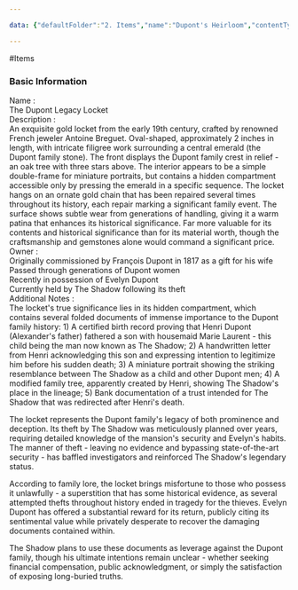 ```yaml
---

data: {"defaultFolder":"2. Items","name":"Dupont's Heirloom","contentType":"items","template":{"BasicInformation":{"Name":{"value":"The Dupont Legacy Locket","type":"text"},"Description":{"value":"An exquisite gold locket from the early 19th century, crafted by renowned French jeweler Antoine Breguet. Oval-shaped, approximately 2 inches in length, with intricate filigree work surrounding a central emerald (the Dupont family stone). The front displays the Dupont family crest in relief - an oak tree with three stars above. The interior appears to be a simple double-frame for miniature portraits, but contains a hidden compartment accessible only by pressing the emerald in a specific sequence. The locket hangs on an ornate gold chain that has been repaired several times throughout its history, each repair marking a significant family event. The surface shows subtle wear from generations of handling, giving it a warm patina that enhances its historical significance. Far more valuable for its contents and historical significance than for its material worth, though the craftsmanship and gemstones alone would command a significant price.","type":"textarea"},"Owner":{"value":["Originally commissioned by François Dupont in 1817 as a gift for his wife","Passed through generations of Dupont women","Recently in possession of Evelyn Dupont","Currently held by The Shadow following its theft"],"type":"array:textarea"}},"AdditionalNotes":{"value":"The locket's true significance lies in its hidden compartment, which contains several folded documents of immense importance to the Dupont family history: 1) A certified birth record proving that Henri Dupont (Alexander's father) fathered a son with housemaid Marie Laurent - this child being the man now known as The Shadow; 2) A handwritten letter from Henri acknowledging this son and expressing intention to legitimize him before his sudden death; 3) A miniature portrait showing the striking resemblance between The Shadow as a child and other Dupont men; 4) A modified family tree, apparently created by Henri, showing The Shadow's place in the lineage; 5) Bank documentation of a trust intended for The Shadow that was redirected after Henri's death.\n\nThe locket represents the Dupont family's legacy of both prominence and deception. Its theft by The Shadow was meticulously planned over years, requiring detailed knowledge of the mansion's security and Evelyn's habits. The manner of theft - leaving no evidence and bypassing state-of-the-art security - has baffled investigators and reinforced The Shadow's legendary status.\n\nAccording to family lore, the locket brings misfortune to those who possess it unlawfully - a superstition that has some historical evidence, as several attempted thefts throughout history ended in tragedy for the thieves. Evelyn Dupont has offered a substantial reward for its return, publicly citing its sentimental value while privately desperate to recover the damaging documents contained within.\n\nThe Shadow plans to use these documents as leverage against the Dupont family, though his ultimate intentions remain unclear - whether seeking financial compensation, public acknowledgment, or simply the satisfaction of exposing long-buried truths.","type":"textarea"}}}

---
```


#Items

<div class="section level-3"><h3 class="section-header">Basic Information</h3><div class="section-content"><div class="content-container"><div class="field-container field-type-text"><div class="field-label">Name : </div><div class="field-value text-value">The Dupont Legacy Locket</div></div><div class="field-container field-type-textarea"><div class="field-label">Description : </div><div class="field-value"><div class="content-creation-textarea">An exquisite gold locket from the early 19th century, crafted by renowned French jeweler Antoine Breguet. Oval-shaped, approximately 2 inches in length, with intricate filigree work surrounding a central emerald (the Dupont family stone). The front displays the Dupont family crest in relief - an oak tree with three stars above. The interior appears to be a simple double-frame for miniature portraits, but contains a hidden compartment accessible only by pressing the emerald in a specific sequence. The locket hangs on an ornate gold chain that has been repaired several times throughout its history, each repair marking a significant family event. The surface shows subtle wear from generations of handling, giving it a warm patina that enhances its historical significance. Far more valuable for its contents and historical significance than for its material worth, though the craftsmanship and gemstones alone would command a significant price.</div></div></div><div class="field-container field-type-array:textarea"><div class="field-label">Owner : </div><nav class="field-value array-container"><div class="array-item textarea-item content-creation-textarea">Originally commissioned by François Dupont in 1817 as a gift for his wife</div><div class="array-item textarea-item content-creation-textarea">Passed through generations of Dupont women</div><div class="array-item textarea-item content-creation-textarea">Recently in possession of Evelyn Dupont</div><div class="array-item textarea-item content-creation-textarea">Currently held by The Shadow following its theft</div></nav></div></div></div></div><div class="section-separator"></div><div class="field-container field-type-textarea"><div class="field-label">Additional Notes : </div><div class="field-value"><div class="content-creation-textarea">The locket's true significance lies in its hidden compartment, which contains several folded documents of immense importance to the Dupont family history: 1) A certified birth record proving that Henri Dupont (Alexander's father) fathered a son with housemaid Marie Laurent - this child being the man now known as The Shadow; 2) A handwritten letter from Henri acknowledging this son and expressing intention to legitimize him before his sudden death; 3) A miniature portrait showing the striking resemblance between The Shadow as a child and other Dupont men; 4) A modified family tree, apparently created by Henri, showing The Shadow's place in the lineage; 5) Bank documentation of a trust intended for The Shadow that was redirected after Henri's death.

The locket represents the Dupont family's legacy of both prominence and deception. Its theft by The Shadow was meticulously planned over years, requiring detailed knowledge of the mansion's security and Evelyn's habits. The manner of theft - leaving no evidence and bypassing state-of-the-art security - has baffled investigators and reinforced The Shadow's legendary status.

According to family lore, the locket brings misfortune to those who possess it unlawfully - a superstition that has some historical evidence, as several attempted thefts throughout history ended in tragedy for the thieves. Evelyn Dupont has offered a substantial reward for its return, publicly citing its sentimental value while privately desperate to recover the damaging documents contained within.

The Shadow plans to use these documents as leverage against the Dupont family, though his ultimate intentions remain unclear - whether seeking financial compensation, public acknowledgment, or simply the satisfaction of exposing long-buried truths.</div></div></div>